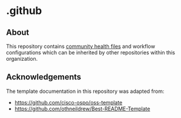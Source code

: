 # .github

## About

This repository contains [community health files][creating-default-community-health-files]
and workflow configurations which can be inherited by other repositories within
this organization.

## Acknowledgements

The template documentation in this repository was adapted from:

- https://github.com/cisco-ospo/oss-template
- https://github.com/othneildrew/Best-README-Template

[creating-default-community-health-files]: https://docs.github.com/en/communities/setting-up-your-project-for-healthy-contributions/creating-a-default-community-health-file
